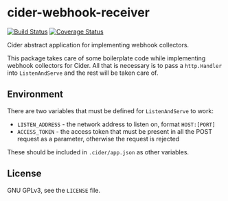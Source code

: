 # cider-webhook-receiver #

[![Build
Status](https://drone.io/github.com/salsita-cider/cider-webhook-receiver/status.png)](https://drone.io/github.com/salsita-cider/cider-webhook-receiver/latest) [![Coverage Status](https://coveralls.io/repos/salsita-cider/cider-webhook-receiver/badge.png)](https://coveralls.io/r/salsita-cider/cider-webhook-receiver)

Cider abstract application for implementing webhook collectors.

This package takes care of some boilerplate code while implementing webhook
collectors for Cider. All that is necessary is to pass a `http.Handler` into
`ListenAndServe` and the rest will be taken care of.

## Environment ##

There are two variables that must be defined for `ListenAndServe` to work:

* `LISTEN_ADDRESS` - the network address to listen on, format `HOST:[PORT]`
* `ACCESS_TOKEN` - the access token that must be present in all the POST request
                   as a parameter, otherwise the request is rejected

These should be included in `.cider/app.json` as other variables.

## License ##

GNU GPLv3, see the `LICENSE` file.
